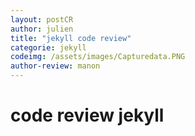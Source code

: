 ```yaml
---
layout: postCR
author: julien
title: "jekyll code review"
categorie: jekyll 
codeimg: /assets/images/Capturedata.PNG
author-review: manon
---
```


<h1> code review jekyll<h1>